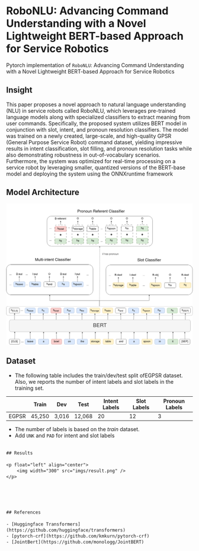 # RoboNLU: Advancing Command Understanding with a Novel Lightweight BERT-based Approach for Service Robotics

Pytorch implementation of `RoboNLU`: Advancing Command Understanding with a Novel Lightweight BERT-based Approach for Service Robotics


## Insight
This paper proposes a novel approach to natural language understanding (NLU) in service robots called RoboNLU, which leverages pre-trained language models along with specialized classifiers to extract meaning from user commands. Specifically, the proposed system utilizes BERT model in conjunction with slot, intent, and pronoun resolution classifiers.
The model was trained on a newly created, large-scale, and high-quality GPSR (General Purpose Service Robot) command dataset, yielding impressive results in intent classification, slot filling, and pronoun resolution tasks while also demonstrating robustness in out-of-vocabulary scenarios. Furthermore, the system was optimized for real-time processing on a service robot by leveraging smaller, quantized versions of the BERT-base model and deploying the system using the ONNXruntime framework


## Model Architecture
<p float="left" align="center">
    <img width="800" src='./imgs/model.png' />  
</p>




## Dataset
- The following table includes the train/dev/test split ofEGPSR dataset. Also, we reports the number of intent labels and slot labels in the training set.

|       | Train  | Dev | Test | Intent Labels | Slot Labels |Pronoun Labels |
| ----- | ------ | --- | ---- | ------------- | ----------- |----------- |
| EGPSR  | 45,250  | 3,016 | 12,068| 20       | 12          |   3       |

- The number of labels is based on the _train_ dataset.
- Add `UNK` and `PAD` for intent and slot labels 
```

## Results

<p float="left" align="center">
    <img width="300" src="imgs/result.png" />  
</p>





## References

- [Huggingface Transformers](https://github.com/huggingface/transformers)
- [pytorch-crf](https://github.com/kmkurn/pytorch-crf)
- [JointBert](https://github.com/monologg/JointBERT)

